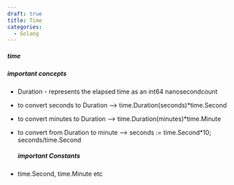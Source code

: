 ```yaml
---
draft: true
title: Time
categories:
  - Golang
---
```

##### time

##### important concepts

- Duration - represents the elapsed time as an int64 nanosecondcount
- to convert seconds to Duration --> time.Duration(seconds)*time.Second
- to convert minutes to Duration --> time.Duration(minutes)*time.Minute
- to convert from Duration to minute --> seconds := time.Second*10; seconds/time.Second
  
  ##### important Constants
- time.Second, time.Minute etc

